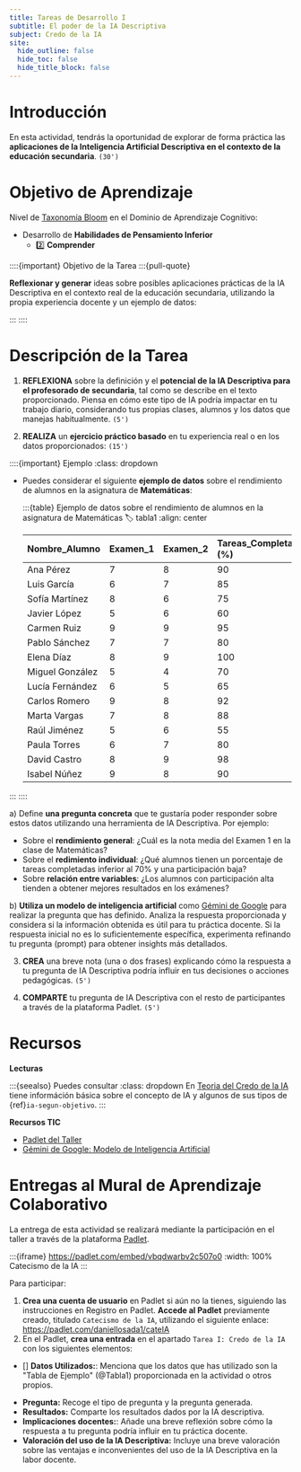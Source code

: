 ```yaml
---
title: Tareas de Desarrollo I
subtitle: El poder de la IA Descriptiva
subject: Credo de la IA
site:
  hide_outline: false
  hide_toc: false
  hide_title_block: false
---
```


# Introducción

En esta actividad, tendrás la oportunidad de explorar de forma práctica las **aplicaciones de la Inteligencia Artificial Descriptiva en el contexto de la educación secundaria**. `(30')`

# Objetivo de Aprendizaje

Nivel de [Taxonomía Bloom](https://www.theflippedclassroom.es/wp-content/uploads/2015/01/bloom.001.jpg) en el Dominio de Aprendizaje Cognitivo: 



* Desarrollo de **Habilidades de Pensamiento Inferior**
    * 2️⃣ **Comprender**

::::{important} Objetivo de la Tarea
:::{pull-quote}

**Reflexionar y generar** ideas sobre posibles aplicaciones prácticas de la IA Descriptiva en el contexto real de la educación secundaria, utilizando la propia experiencia docente y un ejemplo de datos:

:::
::::

# Descripción de la Tarea

1.  **REFLEXIONA** sobre la definición y el **potencial de la IA Descriptiva para el profesorado de secundaria**, tal como se describe en el texto proporcionado. Piensa en cómo este tipo de IA podría impactar en tu trabajo diario, considerando tus propias clases, alumnos y los datos que manejas habitualmente. `(5')`

2.  **REALIZA** un **ejercicio práctico basado** en tu experiencia real o en los datos proporcionados: `(15')`
    
  ::::{important} Ejemplo
  :class: dropdown 

  * Puedes considerar el siguiente **ejemplo de datos** sobre el rendimiento de alumnos en la asignatura de **Matemáticas**:

    :::{table} Ejemplo de datos sobre el rendimiento de alumnos en la asignatura de Matemáticas
    :label: tabla1
    :align: center

    | Nombre\_Alumno | Examen\_1 | Examen\_2 | Tareas\_Completadas (%) | Participación |
    | :------------- | :------- | :------- | :--------------------- | :------------ |
    | Ana Pérez      | 7        | 8        | 90                     | Alta          |
    Luis García     | 6        | 7        | 85                     | Media         |
    | Sofía Martínez  | 8        | 6        | 75                     | Baja          |
    | Javier López    | 5        | 6        | 60                     | Media         |
    | Carmen Ruiz     | 9        | 9        | 95                     | Alta          |
    | Pablo Sánchez   | 7        | 7        | 80                     | Media         |
    | Elena Díaz      | 8        | 9        | 100                    | Alta          |
    | Miguel González | 5        | 4        | 70                     | Baja          |
    | Lucía Fernández | 6        | 5        | 65                     | Media         |
    | Carlos Romero   | 9        | 8        | 92                     | Alta          |
    | Marta Vargas    | 7        | 8        | 88                     | Media         |
    | Raúl Jiménez   | 5        | 6        | 55                     | Baja          |
    | Paula Torres    | 6        | 7        | 80                     | Media         |
    | David Castro    | 8        | 9        | 98                     | Alta          |
      | Isabel Núñez   | 9        | 8        | 90                     | Media         |
  :::
  ::::

  a) Define **una pregunta concreta** que te gustaría poder responder sobre estos datos utilizando una herramienta de IA Descriptiva. Por ejemplo: 
        
  * Sobre el **rendimiento general**: ¿Cuál es la nota media del Examen 1 en la clase de Matemáticas?
  * Sobre el **redimiento individual**: ¿Qué alumnos tienen un porcentaje de tareas completadas inferior al 70% y una participación baja?
  * Sobre **relación entre variables**: ¿Los alumnos con participación alta tienden a obtener mejores resultados en los exámenes?

  b) **Utiliza un modelo de inteligencia artificial** como [Gémini de Google](https://gemini.google.com/app) para realizar la pregunta que has definido. Analiza la respuesta proporcionada y considera si la información obtenida es útil para tu práctica docente. Si la respuesta inicial no es lo suficientemente específica, experimenta refinando tu pregunta (prompt) para obtener insights más detallados. 

3.  **CREA** una breve nota (una o dos frases) explicando cómo la respuesta a tu pregunta de IA Descriptiva podría influir en tus decisiones o acciones pedagógicas. `(5')`

4.  **COMPARTE** tu pregunta de IA Descriptiva con el resto de participantes a través de la plataforma Padlet. `(5')`

# Recursos

**Lecturas**

:::{seealso} Puedes consultar
:class: dropdown
En [Teoria del Credo de la IA](2A0fundamentos.md) tiene információn básica sobre el concepto de IA y algunos de sus tipos de {ref}`ia-segun-objetivo`. 
:::

**Recursos TIC**

* [Padlet del Taller](https://padlet.com/embed/vbqdwarbv2c507o0)
* [Gémini de Google: Modelo de Inteligencia Artificial](https://gemini.google.com/app) 

# Entregas al Mural de Aprendizaje Colaborativo

La entrega de esta actividad se realizará mediante la participación en el taller a través de la plataforma [Padlet](https://padlet.com/daniellosada1/cateIA).

:::{iframe} https://padlet.com/embed/vbqdwarbv2c507o0
:width: 100%
Catecismo de la IA
:::

Para participar:

1. **Crea una cuenta de usuario** en Padlet si aún no la tienes, siguiendo las instrucciones en Registro en Padlet. 
**Accede al Padlet** previamente creado, titulado `Catecismo de la IA`, utilizando el siguiente enlace: https://padlet.com/daniellosada1/cateIA
2. En el Padlet, **crea una entrada** en el apartado `Tarea I: Credo de la IA` con los siguientes elementos:

- [] **Datos Utilizados:**: Menciona que los datos que has utilizado son la "Tabla de Ejemplo" (@Tabla1) proporcionada en la actividad o otros propios.
* **Pregunta:** Recoge el tipo de pregunta y la pregunta generada.
* **Resultados:** Comparte los resultados dados por la IA descriptiva.
* **Implicaciones docentes:**: Añade una breve reflexión sobre cómo la respuesta a tu pregunta podría influir en tu práctica docente.
* **Valoración del uso de la IA Descriptiva:** Incluye una breve valoración sobre las ventajas e inconvenientes del uso de la IA Descriptiva en la labor docente.